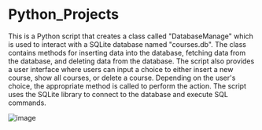 # Python_Projects
This is a Python script that creates a class called "DatabaseManage" which is used to interact with a SQLite database named "courses.db". The class contains methods for inserting data into the database, fetching data from the database, and deleting data from the database. The script also provides a user interface where users can input a choice to either insert a new course, show all courses, or delete a course. Depending on the user's choice, the appropriate method is called to perform the action. The script uses the SQLite library to connect to the database and execute SQL commands.



![image](https://user-images.githubusercontent.com/49341676/212190594-20d9cd42-000d-46f2-91c0-04e67004c6fb.png)
